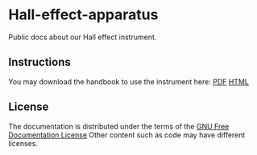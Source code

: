 # Hall-effect-apparatus
Public docs about our Hall effect instrument.

## Instructions

You may download the handbook to use the instrument here: [PDF](https://rawgit.com/fermiumlabs/Hall-effect-apparatus/master/Handbook/Exports/Hall_Handbook.pdf) [HTML](https://rawgit.com/fermiumlabs/Hall-effect-apparatus/master/Handbook/Exports/Hall_Handbook.html)


## License
The documentation is distributed under the terms of the [GNU Free Documentation License](http://www.gnu.org/licenses/fdl-1.3.html)
Other content such as code may have different licenses.
